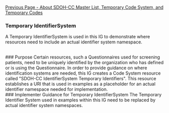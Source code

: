 [Previous Page - About SDOH-CC Master List, Temporary Code System, and Temporary Codes](AboutSDOH-CCMasterListTemporaryCodeSystemandTemporaryCodes.html)

### Temporary IdentifierSystem
A Temporary IdentifierSystem is used in this IG to demonstrate where resources need to include an actual identifier system namespace. 

<br>
### Purpose
Certain resources, such a Questionnaires used for screening patients, need to be uniquely identified by the organization who has defined or is using the Questionnaire.  In order to provide guidance on where identification systems are needed, this IG creates a Code System resource called "SDOH-CC IdentifierSystem Temporary Identifiers". This resource establishes a URI that is used in examples as a placeholder for an actual identifier namespace needed for implementation.  

<br>
### Implementer Guidance for Temporary IdentifierSystem 
The Temporary Identifier System used in examples within this IG need to be replaced by actual identifier system namespaces. 